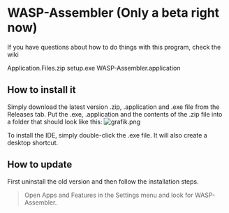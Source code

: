 # WASP-Assembler (Only a beta right now)
If you have questions about how to do things with this program, check the wiki


Application.Files.zip
setup.exe
WASP-Assembler.application


## How to install it
Simply download the latest version .zip, .application and .exe file from the Releases tab.
Put the .exe, .application and the contents of the .zip file into a folder that should look like this:
![grafik.png](https://github.com/user-attachments/assets/d56021a9-f182-402f-9fb2-597224b23aed)

To install the IDE, simply double-click the .exe file. It will also create a desktop shortcut.

## How to update
First uninstall the old version and then follow the installation steps.
> Open Apps and Features in the Settings menu and look for WASP-Assembler.
